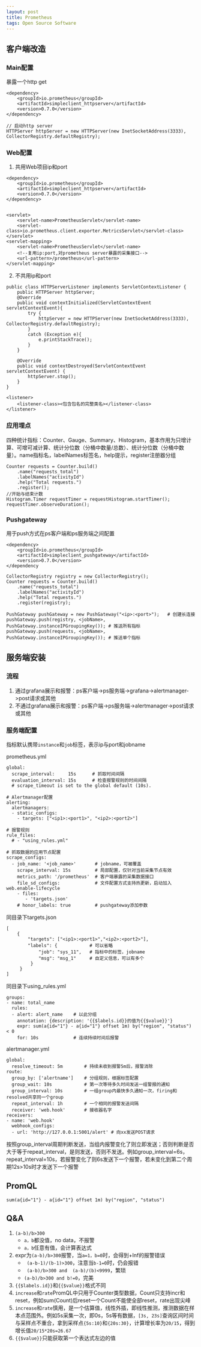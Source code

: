 ```yaml
---
layout: post
title: Prometheus
tags: Open Source Software
---
```


## 客户端改造

### Main配置
暴露一个http get
```
<dependency>
    <groupId>io.prometheus</groupId>
    <artifactId>simpleclient_httpserver</artifactId>
    <version>0.7.0</version>
</dependency>

// 启动http server
HTTPServer httpServer = new HTTPServer(new InetSocketAddress(3333), CollectorRegistry.defaultRegistry);
```
### Web配置
1. 共用Web项目ip和port
```
<dependency>
    <groupId>io.prometheus</groupId>
    <artifactId>simpleclient_httpserver</artifactId>
    <version>0.7.0</version>
</dependency>


<servlet>
    <servlet-name>PrometheusServlet</servlet-name>
    <servlet-class>io.prometheus.client.exporter.MetricsServlet</servlet-class>
</servlet>
<servlet-mapping>
    <servlet-name>PrometheusServlet</servlet-name>
    <!--复用ip:port,对prometheus server暴露的采集接口-->
    <url-pattern>/prometheus</url-pattern>
</servlet-mapping>
```
2. 不共用ip和port

```
public class HTTPServerListener implements ServletContextListener {
    public HTTPServer httpServer;
    @Override
    public void contextInitialized(ServletContextEvent servletContextEvent){
        try {
            httpServer = new HTTPServer(new InetSocketAddress(3333), CollectorRegistry.defaultRegistry);
        }
        catch (Exception e){
            e.printStackTrace();
        }
    }

    @Override
    public void contextDestroyed(ServletContextEvent servletContextEvent) {
        httpServer.stop();
    }
}

<listener>
    <listener-class><包含包名的完整类名></listener-class>
</listener>
```

### 应用埋点
四种统计指标：Counter、Gauge、Summary、Histogram，基本作用为只增计算、可增可减计算、统计分位数（分桶中数量/总数）、统计分位数（分桶中数量）。name指标名，labelNames标签名，help提示，register注册器分组
```
Counter requests = Counter.build()
    .name("requests_total")
    .labelNames("activityId")
    .help("Total requests.")
    .register();
//开始与结束计数  
Histogram.Timer requestTimer = requestHistogram.startTimer();
requestTimer.observeDuration();
```

### Pushgateway
用于push方式在ps客户端和ps服务端之间配置
```
<dependency>
    <groupId>io.prometheus</groupId>
    <artifactId>simpleclient_pushgateway</artifactId>
    <version>0.7.0</version>
</dependency

CollectorRegistry registry = new CollectorRegistry();
Counter requests = Counter.build()
    .name("requests_total")
    .labelNames("activityId")
    .help("Total requests.")
    .register(registry);
    
PushGateway pushGateway = new PushGateway("<ip>:<port>");   # 创建长连接
pushGateway.push(registry, <jobName>, PushGateway.instanceIPGroupingKey()); # 推送所有指标
pushGateway.push(requests, <jobName>, PushGateway.instanceIPGroupingKey()); # 推送单个指标
```
## 服务端安装

### 流程
1. 通过grafana展示和报警：ps客户端->ps服务端->grafana->alertmanager->post请求或其他
2. 不通过grafana展示和报警：ps客户端->ps服务端->alertmanager->post请求或其他

### 服务端配置
指标默认携带`instance`和`job`标签，表示ip与port和jobname

prometheus.yml
```
global:
  scrape_interval:     15s      # 抓取时间间隔
  evaluation_interval: 15s      # 检查报警规则的时间间隔
  # scrape_timeout is set to the global default (10s).

# Alertmanager配置
alerting:
  alertmanagers:
  - static_configs:
    - targets: ["<ip1>:<port1>", "<ip2>:<port2>"]

# 报警规则
rule_files:
  # - "using_rules.yml"

# 抓取数据的应用节点配置
scrape_configs:
  - job_name: '<job_name>'       # jobname，可被覆盖
    scrape_interval: 15s         # 局部配置，仅针对当前采集节点有效
    metrics_path: '/prometheus'  # 客户端暴露的采集数据接口
    file_sd_configs:             # 文件配置方式支持热更新，启动加入web.enable-lifecycle
    - files:
       - 'targets.json'
    # honor_labels: true         # pushgateway添加参数
```
同目录下targets.json
```
[
    {
        "targets": ["<ip1>:<port1>","<ip2>:<port2>"],
        "labels": {            # 可以省略
			"job": "sys_11",   # 指标中的标签，jobname
            "msg": "msg_1"     # 自定义信息，可以有多个
         }
     }
]
```
同目录下using_rules.yml
```
groups:
- name: total_name
  rules:
  - alert: alert_name    # 以此分组
    annotation: {description: '{{$labels.id}}的值为{{$value}}'}
    expr: sum(a{id="1"} - a{id="1"} offset 1m) by("region", "status") < 0
    for: 10s             # 连续持续时间后报警
```
alertmanager.yml
```
global:
  resolve_timeout: 5m        # 持续未收到报警5m后，报警消除
route:
  group_by: ['alertname']    # 分组规则，根据标签配置
  group_wait: 10s            # 第一次等待多久时间发送一组警报的通知
  group_interval: 10s        # 一组group内最快多久通知一次，firing和resolved共享同一个group
  repeat_interval: 1h        # 一个相同的报警发送间隔
  receiver: 'web.hook'       # 接收器名字
receivers:
- name: 'web.hook'
  webhook_configs:
  - url: 'http://127.0.0.1:5001/alert' # 向xx发送POST请求
```
按照group_interval周期判断发送，当组内报警变化了则立即发送；否则判断是否大于等于repeat_interval，是则发送，否则不发送。例如group_interval=6s，repeat_interval=10s，若报警变化了则6s发送下一个报警，若未变化到第二个周期12s>10s时才发送下一个报警
## PromQL
```
sum(a{id="1"} - a{id="1"} offset 1m) by("region", "status")
```
## Q&A
1. `(a-b)/b>300`
    - `a，b`都没值，no data，不报警
    - `a，b`任意有值，会计算表达式
2. expr为`(a-b)/b>300`报警，当`a=1，b=0`时，会得到+Inf的报警错误
    - ` (a-b-1)/(b-1)>300`，注意当`b-1=0`时，仍会报错
    - ` (a-b)/b>300 and  (a-b)/(b)<9999`，繁琐
    - `(a-b)/b>300 and b!=0`，完美
3. `{{$labels.id}}`和`{{$value}}`格式不同
4. `increase`和`rate`PromQL中只用于Counter类型数据，Count只支持incr和reset，例如sum(Count)后reset一个Count不能使全部reset，rate出现尖峰
5. `increase`和`rate`慎用，是一个估算值，线性外插，即线性推测，推测数据在样本点范围外。例如5s采集一次，即0s，5s等有数据，`[3s, 23s]`查询区间时间与采样点不重合，拿到采样点`{5s:10}`和`{20s:30}`，计算增长率为`20/15`，得到增长值`20/15*20s=26.67`
6. `{{$value}}`只能获取第一个表达式左边的值